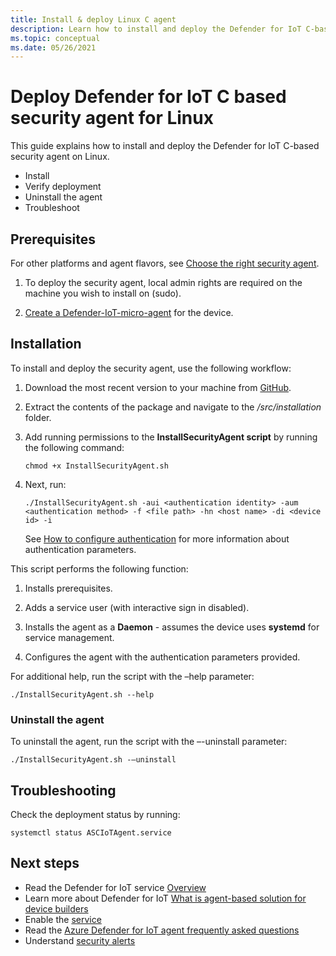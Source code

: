 ```yaml
---
title: Install & deploy Linux C agent
description: Learn how to install and deploy the Defender for IoT C-based security agent on Linux
ms.topic: conceptual
ms.date: 05/26/2021
---
```


# Deploy Defender for IoT C based security agent for Linux

This guide explains how to install and deploy the Defender for IoT C-based security agent on Linux.

- Install
- Verify deployment
- Uninstall the agent
- Troubleshoot

## Prerequisites

For other platforms and agent flavors, see [Choose the right security agent](how-to-deploy-agent.md).

1. To deploy the security agent, local admin rights are required on the machine you wish to install on (sudo).

1. [Create a Defender-IoT-micro-agent](quickstart-create-security-twin.md) for the device.

## Installation

To install and deploy the security agent, use the following workflow:

1. Download the most recent version to your machine from [GitHub](https://aka.ms/iot-security-github-c).

1. Extract the contents of the package and navigate to the _/src/installation_ folder.

1. Add running permissions to the **InstallSecurityAgent script** by running the following command:

   ```
   chmod +x InstallSecurityAgent.sh
   ```

1. Next, run:

   ```
   ./InstallSecurityAgent.sh -aui <authentication identity> -aum <authentication method> -f <file path> -hn <host name> -di <device id> -i
   ```

   See [How to configure authentication](concept-security-agent-authentication-methods.md) for more information about authentication parameters.

This script performs the following function:

1. Installs prerequisites.

1. Adds a service user (with interactive sign in disabled).

1. Installs the agent as a **Daemon** - assumes the device uses **systemd** for service management.

1. Configures the agent with the authentication parameters provided.

For additional help, run the script with the –help parameter:

`./InstallSecurityAgent.sh --help`

### Uninstall the agent

To uninstall the agent, run the script with the –-uninstall parameter:

`./InstallSecurityAgent.sh -–uninstall`

## Troubleshooting

Check the deployment status by running:

`systemctl status ASCIoTAgent.service`

## Next steps

- Read the Defender for IoT service [Overview](overview.md)
- Learn more about Defender for IoT [What is agent-based solution for device builders](architecture-agent-based.md)
- Enable the [service](quickstart-onboard-iot-hub.md)
- Read the [Azure Defender for IoT agent frequently asked questions](resources-agent-frequently-asked-questions.md)
- Understand [security alerts](concept-security-alerts.md)
